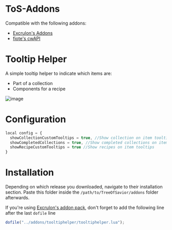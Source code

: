 # ToS-Addons
Compatible with the following addons:
* [Excrulon's Addons](https://github.com/Excrulon/Tree-of-Savior-Lua-Mods)
* [fiote's cwAPI](https://github.com/fiote/treeofsavior-addons)



# Tooltip Helper

A simple tooltip helper to indicate which items are:
* Part of a collection
* Components for a recipe

![image](https://cloud.githubusercontent.com/assets/19189593/15157524/9f211206-171e-11e6-88fb-f17a9962b06f.png)

# Configuration

```javascript
local config = {
  showCollectionCustomTooltips = true, //Show collection on item tooltips
  showCompletedCollections = true, //Show completed collections on item tooltips
  showRecipeCustomTooltips = true //Show recipes on item tooltips
}
```

# Installation

Depending on which release you downloaded, navigate to their installation section. Paste this folder inside the `/path/to/TreeOfSavior/addons` folder afterwards.

If you're using [Excrulon's addon pack](https://github.com/Excrulon/Tree-of-Savior-Lua-Mods), don't forget to add the following line after the last `dofile` line
```javascript
dofile("../addons/tooltiphelper/tooltiphelper.lua");
```






